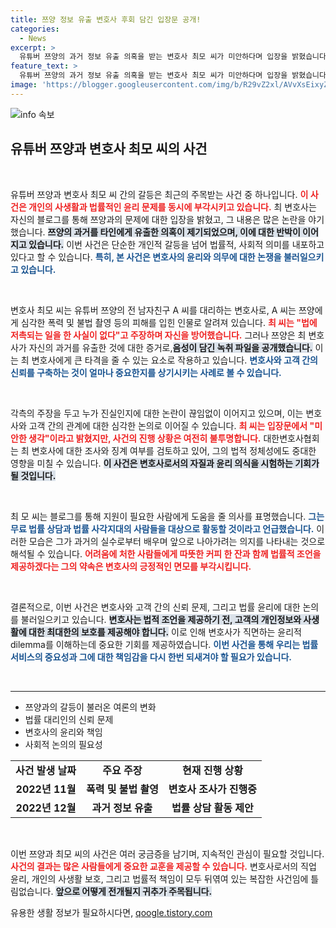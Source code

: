 ```yaml
---
title: 쯔양 정보 유출 변호사 후회 담긴 입장문 공개!
categories:
  - News
excerpt: >
  유튜버 쯔양의 과거 정보 유출 의혹을 받는 변호사 최모 씨가 미안하다며 입장을 밝혔습니다. 최 씨는 사실과 다르다며 반박했지만 논란은 더욱 확산되고 있습니다. 과연 진실은 무엇일까요?
feature_text: >
  유튜버 쯔양의 과거 정보 유출 의혹을 받는 변호사 최모 씨가 미안하다며 입장을 밝혔습니다. 최 씨는 사실과 다르다며 반박했지만 논란은 더욱 확산되고 있습니다. 과연 진실은 무엇일까요?
image: 'https://blogger.googleusercontent.com/img/b/R29vZ2xl/AVvXsEixyZcFfHzMRdzZMjFBmAUKJYCLCGyLL1o632UiGVXcaFdKo_bkvkuCioo0uUKlGfBVcT3P84aROyZIXSBEx3Aw5nCQ3pTgDom1WDC4m8eifvWiAmWEEVb4x6G_l8C0QH225ldMjyaFvpxGEBGNO37VmDTDMHGhJPq73UglMfDca1-0aw/s1600/blogspot.png'
---
```


<p><img src="https://blogger.googleusercontent.com/img/b/R29vZ2xl/AVvXsEixyZcFfHzMRdzZMjFBmAUKJYCLCGyLL1o632UiGVXcaFdKo_bkvkuCioo0uUKlGfBVcT3P84aROyZIXSBEx3Aw5nCQ3pTgDom1WDC4m8eifvWiAmWEEVb4x6G_l8C0QH225ldMjyaFvpxGEBGNO37VmDTDMHGhJPq73UglMfDca1-0aw/s1600/blogspot.png" alt="info 속보" /></p>

<h2 data-ke-size="size26">유튜버 쯔양과 변호사 최모 씨의 사건</h2>

<p data-ke-size="size16">&nbsp;</p>

<p>유튜버 쯔양과 변호사 최모 씨 간의 갈등은 최근의 주목받는 사건 중 하나입니다. <b><span style="color: #ee2323;">이 사건은 개인의 사생활과 법률적인 윤리 문제를 동시에 부각시키고 있습니다.</span></b> 최 변호사는 자신의 블로그를 통해 쯔양과의 문제에 대한 입장을 밝혔고, 그 내용은 많은 논란을 야기했습니다. <b><span style="background-color: #21538527;">쯔양의 과거를 타인에게 유출한 의혹이 제기되었으며, 이에 대한 반박이 이어지고 있습니다.</span></b> 이번 사건은 단순한 개인적 갈등을 넘어 법률적, 사회적 의미를 내포하고 있다고 할 수 있습니다. <b><span style="color: #1a5490;">특히, 본 사건은 변호사의 윤리와 의무에 대한 논쟁을 불러일으키고 있습니다.</span></b></p>

<p data-ke-size="size16">&nbsp;</p>

<p>변호사 최모 씨는 유튜버 쯔양의 전 남자친구 A 씨를 대리하는 변호사로, A 씨는 쯔양에게 심각한 폭력 및 불법 촬영 등의 피해를 입힌 인물로 알려져 있습니다. <b><span style="color: #ee2323;">최 씨는 "법에 저촉되는 일을 한 사실이 없다"고 주장하며 자신을 방어했습니다.</span></b> 그러나 쯔양은 최 변호사가 자신의 과거를 유출한 것에 대한 증거로,<b><span style="background-color: #21538527;">음성이 담긴 녹취 파일을 공개했습니다.</span></b> 이는 최 변호사에게 큰 타격을 줄 수 있는 요소로 작용하고 있습니다. <b><span style="color: #1a5490;">변호사와 고객 간의 신뢰를 구축하는 것이 얼마나 중요한지를 상기시키는 사례로 볼 수 있습니다.</span></b></p>

<p data-ke-size="size16">&nbsp;</p>

<p>각측의 주장을 두고 누가 진실인지에 대한 논란이 끊임없이 이어지고 있으며, 이는 변호사와 고객 간의 관계에 대한 심각한 논의로 이어질 수 있습니다. <b><span style="color: #ee2323;">최 씨는 입장문에서 "미안한 생각"이라고 밝혔지만, 사건의 진행 상황은 여전히 불투명합니다.</span></b> 대한변호사협회는 최 변호사에 대한 조사와 징계 여부를 검토하고 있어, 그의 법적 정체성에도 중대한 영향을 미칠 수 있습니다. <b><span style="background-color: #21538527;">이 사건은 변호사로서의 자질과 윤리 의식을 시험하는 기회가 될 것입니다.</span></b></p>

<p data-ke-size="size16">&nbsp;</p>

<p>최 모 씨는 블로그를 통해 지원이 필요한 사람에게 도움을 줄 의사를 표명했습니다. <b><span style="color: #1a5490;">그는 무료 법률 상담과 법률 사각지대의 사람들을 대상으로 활동할 것이라고 언급했습니다.</span></b> 이러한 모습은 그가 과거의 실수로부터 배우며 앞으로 나아가려는 의지를 나타내는 것으로 해석될 수 있습니다. <b><span style="color: #ee2323;">어려움에 처한 사람들에게 따뜻한 커피 한 잔과 함께 법률적 조언을 제공하겠다는 그의 약속은 변호사의 긍정적인 면모를 부각시킵니다.</span></b> </p>

<p data-ke-size="size16">&nbsp;</p>

<p>결론적으로, 이번 사건은 변호사와 고객 간의 신뢰 문제, 그리고 법률 윤리에 대한 논의를 불러일으키고 있습니다. <b><span style="background-color: #21538527;">변호사는 법적 조언을 제공하기 전, 고객의 개인정보와 사생활에 대한 최대한의 보호를 제공해야 합니다.</span></b> 이로 인해 변호사가 직면하는 윤리적 dilemma를 이해하는데 중요한 기회를 제공하였습니다. <b><span style="color: #1a5490;">이번 사건을 통해 우리는 법률 서비스의 중요성과 그에 대한 책임감을 다시 한번 되새겨야 할 필요가 있습니다.</span></b></p>

<p data-ke-size="size16">&nbsp;</p>

<hr>

<ul>
<li>쯔양과의 갈등이 불러온 여론의 변화</li>
<li>법률 대리인의 신뢰 문제</li>
<li>변호사의 윤리와 책임</li>
<li>사회적 논의의 필요성</li>
</ul>

<table style="width: 100%;">
<tr>
<td style="text-align: center; height: 17px;"><b>사건 발생 날짜</b></td>
<td style="text-align: center; height: 17px;"><b>주요 주장</b></td>
<td style="text-align: center; height: 17px;"><b>현재 진행 상황</b></td>
</tr>
<tr>
<td style="text-align: center; height: 17px;"><b>2022년 11월</b></td>
<td style="text-align: center; height: 17px;"><b>폭력 및 불법 촬영</b></td>
<td style="text-align: center; height: 17px;"><b>변호사 조사가 진행중</b></td>
</tr>
<tr>
<td style="text-align: center; height: 17px;"><b>2022년 12월</b></td>
<td style="text-align: center; height: 17px;"><b>과거 정보 유출</b></td>
<td style="text-align: center; height: 17px;"><b>법률 상담 활동 제안</b></td>
</tr>
</table>

<p data-ke-size="size16">&nbsp;</p>

<p>이번 쯔양과 최모 씨의 사건은 여러 궁금증을 남기며, 지속적인 관심이 필요할 것입니다. <b><span style="color: #ee2323;">사건의 결과는 많은 사람들에게 중요한 교훈을 제공할 수 있습니다.</span></b> 변호사로서의 직업 윤리, 개인의 사생활 보호, 그리고 법률적 책임이 모두 뒤엮여 있는 복잡한 사건임에 틀림없습니다. <b><span style="background-color: #21538527;">앞으로 어떻게 전개될지 귀추가 주목됩니다.</span></b></p>
유용한 생활 정보가 필요하시다면, <a href="https://qoogle.tistory.com" rel="dofollow">qoogle.tistory.com</a>


